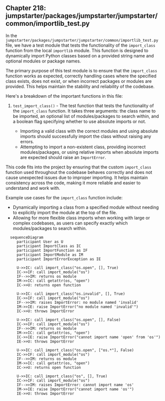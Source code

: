 ## Chapter 218: jumpstarter/packages/jumpstarter/jumpstarter/common/importlib_test.py

 In the `jumpstarter/packages/jumpstarter/jumpstarter/common/importlib_test.py` file, we have a test module that tests the functionality of the `import_class` function from the local `importlib` module. This function is designed to dynamically import Python classes based on a provided string name and optional modules or package names.

   The primary purpose of this test module is to ensure that the `import_class` function works as expected, correctly handling cases where the specified class exists, does not exist, or when incorrect packages or modules are provided. This helps maintain the stability and reliability of the codebase.

   Here's a breakdown of the important functions in this file:

   1. `test_import_class()` - The test function that tests the functionality of the `import_class` function. It takes three arguments: the class name to be imported, an optional list of modules/packages to search within, and a boolean flag specifying whether to use absolute imports or not.

      - Importing a valid class with the correct modules and using absolute imports should successfully import the class without raising any errors.
      - Attempting to import a non-existent class, providing incorrect modules/packages, or using relative imports when absolute imports are expected should raise an `ImportError`.

   This code fits into the project by ensuring that the custom `import_class` function used throughout the codebase behaves correctly and does not cause unexpected issues due to improper importing. It helps maintain consistency across the code, making it more reliable and easier to understand and work with.

   Example use cases for the `import_class` function include:
   - Dynamically importing a class from a specified module without needing to explicitly import the module at the top of the file.
   - Allowing for more flexible class imports when working with large or complex codebases, as users can specify exactly which modules/packages to search within.

 ```mermaid
   sequenceDiagram
      participant User as U
      participant ImportClass as IC
      participant ImportFunction as IF
      participant ImportModule as IM
      participant ImportErrorException as IE

      U->>IC: call import_class("os.open", [], True)
      IC->>IF: call import_module("os")
      IF-->>IM: returns os module
      IM->>IC: call getattr(os, "open")
      IC->>U: returns open function

      U->>IC: call import_class("os.invalid", [], True)
      IC->>IF: call import_module("os")
      IF-->>IM: raises ImportError: no module named 'invalid'
      IM->>IE: raise ImportError("no module named 'invalid'")
      IC->>U: throws ImportError

      U->>IC: call import_class("os.open", [], False)
      IC->>IF: call import_module("os")
      IF-->>IM: returns os module
      IM->>IC: call getattr(os, "open")
      IC->>IE: raise ImportError("cannot import name 'open' from 'os'")
      IE->>U: throws ImportError

      U->>IC: call import_class("os.open", ["os.*"], False)
      IC->>IF: call import_module("os")
      IF-->>IM: returns os module
      IM->>IC: call getattr(os, "open")
      IC->>U: returns open function

      U->>IC: call import_class("os", [], True)
      IC->>IF: call import_module("os")
      IF-->>IM: raises ImportError: cannot import name 'os'
      IM->>IE: raise ImportError("cannot import name 'os'")
      IE->>U: throws ImportError
  ```